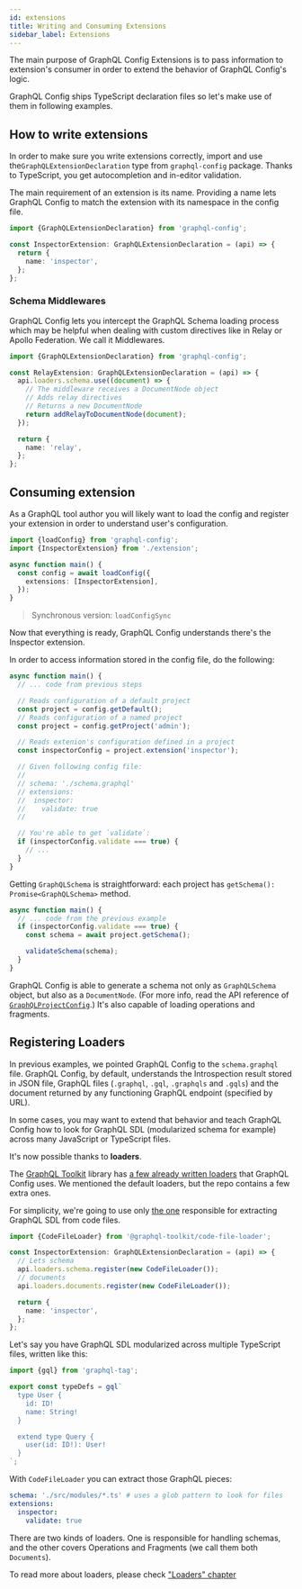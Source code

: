 ```yaml
---
id: extensions
title: Writing and Consuming Extensions
sidebar_label: Extensions
---
```


The main purpose of GraphQL Config Extensions is to pass information to extension's consumer in order to extend the behavior of GraphQL Config's logic.

GraphQL Config ships TypeScript declaration files so let's make use of them in following examples.

## How to write extensions

In order to make sure you write extensions correctly, import and use the`GraphQLExtensionDeclaration` type from `graphql-config` package. Thanks to TypeScript, you get autocompletion and in-editor validation.

The main requirement of an extension is its name. Providing a name lets GraphQL Config to match the extension with its namespace in the config file.

```typescript
import {GraphQLExtensionDeclaration} from 'graphql-config';

const InspectorExtension: GraphQLExtensionDeclaration = (api) => {
  return {
    name: 'inspector',
  };
};
```

### Schema Middlewares

GraphQL Config lets you intercept the GraphQL Schema loading process which may be helpful when dealing with custom directives like in Relay or Apollo Federation. We call it Middlewares.

```typescript
import {GraphQLExtensionDeclaration} from 'graphql-config';

const RelayExtension: GraphQLExtensionDeclaration = (api) => {
  api.loaders.schema.use((document) => {
    // The middleware receives a DocumentNode object
    // Adds relay directives
    // Returns a new DocumentNode
    return addRelayToDocumentNode(document);
  });

  return {
    name: 'relay',
  };
};
```

## Consuming extension

As a GraphQL tool author you will likely want to load the config and register your extension in order to understand user's configuration.

```typescript
import {loadConfig} from 'graphql-config';
import {InspectorExtension} from './extension';

async function main() {
  const config = await loadConfig({
    extensions: [InspectorExtension],
  });
}
```

> Synchronous version: `loadConfigSync`

Now that everything is ready, GraphQL Config understands there's the Inspector extension.

In order to access information stored in the config file, do the following:

```typescript
async function main() {
  // ... code from previous steps

  // Reads configuration of a default project
  const project = config.getDefault();
  // Reads configuration of a named project
  const project = config.getProject('admin');

  // Reads extenion's configuration defined in a project
  const inspectorConfig = project.extension('inspector');

  // Given following config file:
  //
  // schema: './schema.graphql'
  // extensions:
  //  inspector:
  //    validate: true
  //

  // You're able to get `validate`:
  if (inspectorConfig.validate === true) {
    // ...
  }
}
```

Getting `GraphQLSchema` is straightforward: each project has `getSchema(): Promise<GraphQLSchema>` method.

```typescript
async function main() {
  // ... code from the previous example
  if (inspectorConfig.validate === true) {
    const schema = await project.getSchema();

    validateSchema(schema);
  }
}
```

GraphQL Config is able to generate a schema not only as `GraphQLSchema` object, but also as a `DocumentNode`. (For more info, read the API reference of [`GraphQLProjectConfig`](./api-graphql-project-config.md).)
It's also capable of loading operations and fragments.

## Registering Loaders

In previous examples, we pointed GraphQL Config to the `schema.graphql` file. GraphQL Config, by default, understands the Introspection result stored in JSON file, GraphQL files (`.graphql`, `.gql`, `.graphqls` and `.gqls`) and the document returned by any functioning GraphQL endpoint (specified by URL).

In some cases, you may want to extend that behavior and teach GraphQL Config how to look for GraphQL SDL (modularized schema for example) across many JavaScript or TypeScript files.

It's now possible thanks to **loaders**.

The [GraphQL Toolkit](https://github.com/ardatan/graphql-toolkit) library has [a few already written loaders](https://github.com/ardatan/graphql-toolkit/tree/master/packages/loaders) that GraphQL Config uses. We mentioned the default loaders, but the repo contains a few extra ones.

For simplicity, we're going to use only [the one](https://github.com/ardatan/graphql-toolkit/tree/master/packages/loaders/code-file) responsible for extracting GraphQL SDL from code files.

```typescript
import {CodeFileLoader} from '@graphql-toolkit/code-file-loader';

const InspectorExtension: GraphQLExtensionDeclaration = (api) => {
  // Lets schema
  api.loaders.schema.register(new CodeFileLoader());
  // documents
  api.loaders.documents.register(new CodeFileLoader());

  return {
    name: 'inspector',
  };
};
```

Let's say you have GraphQL SDL modularized across multiple TypeScript files, written like this:

```typescript
import {gql} from 'graphql-tag';

export const typeDefs = gql`
  type User {
    id: ID!
    name: String!
  }

  extend type Query {
    user(id: ID!): User!
  }
`;
```

With `CodeFileLoader` you can extract those GraphQL pieces:

```yaml
schema: './src/modules/*.ts' # uses a glob pattern to look for files
extensions:
  inspector:
    validate: true
```

There are two kinds of loaders. One is responsible for handling schemas, and the other covers Operations and Fragments (we call them both `Documents`).

To read more about loaders, please check ["Loaders" chapter](./author-loaders.md)
